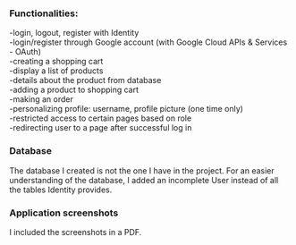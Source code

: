 <h3>Functionalities:</h3>
-login, logout, register with Identity </br>
-login/register through Google account (with Google Cloud APIs & Services - OAuth) </br>
-creating a shopping cart </br>
-display a list of products</br>
-details about the product from database</br>
-adding a product to shopping cart </br>
-making an order </br>
-personalizing profile: username, profile picture (one time only) </br>
-restricted access to certain pages based on role </br>
-redirecting user to a page after successful log in</br>

<h3>Database</h3>
The database I created is not the one I have in the project. For an easier understanding of the database, I added an incomplete User instead of all the tables Identity provides.</br>

<h3>Application screenshots</h3>
I included the screenshots in a PDF.
